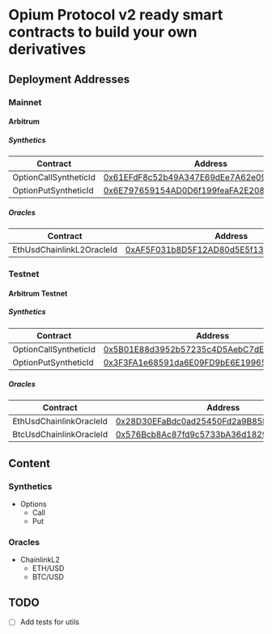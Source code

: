 # Opium Protocol v2 ready smart contracts to build your own derivatives

## Deployment Addresses

### Mainnet

#### Arbitrum

##### Synthetics
| Contract              | Address                                    |
|-----------------------|--------------------------------------------|
| OptionCallSyntheticId | [0x61EFdF8c52b49A347E69dEe7A62e0921A3545cF7](https://arbiscan.io/address/0x61EFdF8c52b49A347E69dEe7A62e0921A3545cF7) |
| OptionPutSyntheticId  | [0x6E797659154AD0D6f199feaFA2E2086Ce0239Fbf](https://arbiscan.io/address/0x6E797659154AD0D6f199feaFA2E2086Ce0239Fbf) |

##### Oracles

| Contract              | Address                                    |
|-----------------------|--------------------------------------------|
| EthUsdChainlinkL2OracleId | [0xAF5F031b8D5F12AD80d5E5f13C99249d82AfFfe2](https://arbiscan.io/address/0xAF5F031b8D5F12AD80d5E5f13C99249d82AfFfe2) |

### Testnet

#### Arbitrum Testnet

##### Synthetics
| Contract              | Address                                    |
|-----------------------|--------------------------------------------|
| OptionCallSyntheticId | [0x5B01E88d3952b57235c4D5AebC7dE49277022206](https://testnet.arbiscan.io/address/0x5B01E88d3952b57235c4D5AebC7dE49277022206) |
| OptionPutSyntheticId  | [0x3F3FA1e68591da6E09FD9bE6E19965cDe7a4f177](https://testnet.arbiscan.io/address/0x3F3FA1e68591da6E09FD9bE6E19965cDe7a4f177) |

##### Oracles

| Contract              | Address                                    |
|-----------------------|--------------------------------------------|
| EthUsdChainlinkOracleId | [0x28D30EFaBdc0ad25450Fd2a9B85D9fAa3a37156B](https://testnet.arbiscan.io/address/0x28D30EFaBdc0ad25450Fd2a9B85D9fAa3a37156B) |
| BtcUsdChainlinkOracleId | [0x576Bcb8Ac87fd9c5733bA36d182988611b56C1B5](https://testnet.arbiscan.io/address/0x576Bcb8Ac87fd9c5733bA36d182988611b56C1B5) |


## Content

### Synthetics
- Options
  - Call
  - Put

### Oracles
- ChainlinkL2
  - ETH/USD
  - BTC/USD

## TODO
- [ ] Add tests for utils